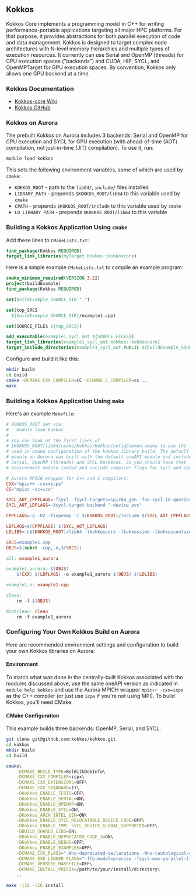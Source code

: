 ## Kokkos

Kokkos Core implements a programming model in C++ for writing performance-portable applications targeting all major HPC platforms. For that purpose, it provides abstractions for both parallel execution of code and data management. Kokkos is designed to target complex node architectures with N-level memory hierarchies and multiple types of execution resources. It currently can use Serial and OpenMP (threads) for CPU execution spaces ("backends") and CUDA, HIP, SYCL, and OpenMPTarget for GPU execution spaces. By convention, Kokkos only allows one GPU backend at a time.

### Kokkos Documentation

* [Kokkos-core Wiki](https://kokkos.github.io/kokkos-core-wiki/)
* [Kokkos GitHub](https://github.com/kokkos/kokkos)

### Kokkos on Aurora

The prebuilt Kokkos on Aurora includes 3 backends: Serial and OpenMP for CPU execution and SYCL for GPU execution (with ahead-of-time (AOT) compilation, not just-in-time (JIT) compilation). To use it, run:

```bash
module load kokkos
```

This sets the following environment variables, some of which are used by `cmake`:

* `KOKKOS_ROOT` - path to the `lib64/`, `include/` files installed
* `LIBRARY_PATH` - prepends `$KOKKOS_ROOT/lib64` to this variable used by `cmake`
* `CPATH` - prepends `$KOKKOS_ROOT/include` to this variable used by `cmake`
* `LD_LIBRARY_PATH` - prepends `$KOKKOS_ROOT/lib64` to this variable

### Building a Kokkos Application Using `cmake`

Add these lines to `CMakeLists.txt`:

```cmake
find_package(Kokkos REQUIRED)
target_link_libraries(myTarget Kokkos::kokkoscore)
```

Here is a simple example `CMakeLists.txt` to compile an example program:

```cmake
cmake_minimum_required(VERSION 3.22)
project(buildExample)
find_package(Kokkos REQUIRED)

set(buildExample_SOURCE_DIR ".")

set(top_SRCS
  ${buildExample_SOURCE_DIR}/example1.cpp)

set(SOURCE_FILES ${top_SRCS})

add_executable(example1_sycl_aot ${SOURCE_FILES})
target_link_libraries(example1_sycl_aot Kokkos::kokkoscore)
target_include_directories(example1_sycl_aot PUBLIC ${buildExample_SOURCE_DIR})
```

Configure and build it like this:

```bash
mkdir build
cd build
cmake -DCMAKE_CXX_COMPILER=CC -DCMAKE_C_COMPILER=cc ..
make
```

### Building a Kokkos Application Using `make`

Here's an example `Makefile`:

```makefile
# KOKKOS_ROOT set via:
#   module load kokkos
# 
# You can look at the first lines of
# $KOKKOS_ROOT/lib64/cmake/Kokkos/KokkosConfigCommon.cmake to see the flags
# used in cmake configuration of the kokkos library build. The default Kokkos
# module on Aurora was built with the default oneAPI module and includes
# Serial, OpenMP (threads) and SYCL backends. So you should have that
# environment module loaded and include compiler flags for sycl and openmp:

# Aurora MPICH wrapper for C++ and C compilers:
CXX="mpic++ -cxx=icpx"
CC="mpicc -cc=icx"

SYCL_AOT_CPPFLAGS=-fsycl -fsycl-targets=spir64_gen -fno-sycl-id-queries-fit-in-int -fsycl-dead-args-optimization -fsycl-unnamed-lambda -std=c++17
SYCL_AOT_LDFLAGS=-Xsycl-target-backend "-device pvc"

CPPFLAGS=-g -O2 -fiopenmp -I $(KOKKOS_ROOT)/include $(SYCL_AOT_CPPFLAGS) -Wno-deprecated-declarations -Wno-tautological-constant-compare -Wno-unknown-attributes -ffp-model=precise

LDFLAGS=$(CPPFLAGS) $(SYCL_AOT_LDFLAGS)
LDLIBS=-L$(KOKKOS_ROOT)/lib64 -lkokkoscore -lkokkossimd -lkokkoscontainers -lpthread

SRCS=example1.cpp
OBJS=$(subst .cpp,.o,$(SRCS))

all: example1_aurora

example1_aurora: $(OBJS)
	$(CXX) $(LDFLAGS) -o example1_aurora $(OBJS) $(LDLIBS)

example1.o: example1.cpp

clean:
	rm -f $(OBJS)

distclean: clean
	rm -f example1_aurora
```

### Configuring Your Own Kokkos Build on Aurora

Here are recommended environment settings and configuration to build your own Kokkos libraries on Aurora:

#### Environment

To match what was done in the centrally-built Kokkos associated with the modules discussed above, use the same oneAPI version as indicated in `module help kokkos` and use the Aurora MPICH wrapper `mpic++ -cxx=icpx` as the C++ compiler (or just use `icpx` if you're not using MPI). To build Kokkos, you'll need CMake.

#### CMake Configuration

This example builds three backends: OpenMP, Serial, and SYCL.

```bash
git clone git@github.com:kokkos/kokkos.git
cd kokkos
mkdir build
cd build

cmake\
    -DCMAKE_BUILD_TYPE=RelWithDebInfo\
    -DCMAKE_CXX_COMPILER=icpx\
    -DCMAKE_CXX_EXTENSIONS=OFF\
    -DCMAKE_CXX_STANDARD=17\
    -DKokkos_ENABLE_TESTS=OFF\
    -DKokkos_ENABLE_SERIAL=ON\
    -DKokkos_ENABLE_OPENMP=ON\
    -DKokkos_ENABLE_SYCL=ON\
    -DKokkos_ARCH_INTEL_GEN=ON\
    -DKokkos_ENABLE_SYCL_RELOCATABLE_DEVICE_CODE=OFF\
    -DKokkos_ENABLE_IMPL_SYCL_DEVICE_GLOBAL_SUPPORTED=OFF\
    -DBUILD_SHARED_LIBS=ON\
    -DKokkos_ENABLE_DEPRECATED_CODE_3=ON\
    -DKokkos_ENABLE_DEBUG=OFF\
    -DKokkos_ENABLE_EXAMPLES=OFF\
    -DCMAKE_CXX_FLAGS="-Wno-deprecated-declarations -Wno-tautological-constant-compare -ffp-model=precise -Xsycl-target-backend \"-device pvc\""\
    -DCMAKE_EXE_LINKER_FLAGS="-ffp-model=precise -fsycl-max-parallel-link-jobs=20 -fno-sycl-rdc"\
    -DCMAKE_VERBOSE_MAKEFILE=OFF\
    -DCMAKE_INSTALL_PREFIX=/path/to/your/install/directory\
    ..

make -j16 -l16 install
```
